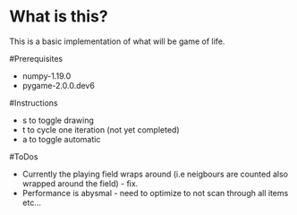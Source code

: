 # What is this?
This is a basic implementation of what will be game of life. 

#Prerequisites
* numpy-1.19.0
* pygame-2.0.0.dev6

#Instructions
* s to toggle drawing
* t to cycle one iteration (not yet completed)
* a to toggle automatic

#ToDos
* Currently the playing field wraps around (i.e neigbours are counted also wrapped around the field) - fix.
* Performance is abysmal - need to optimize to not scan through all items etc...